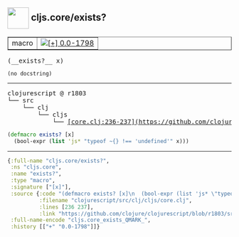 ## <img width="48px" valign="middle" src="http://i.imgur.com/Hi20huC.png"> cljs.core/exists?

 <table border="1">
<tr>
<td>macro</td>
<td><a href="https://github.com/cljsinfo/api-refs/tree/0.0-1798"><img valign="middle" alt="[+] 0.0-1798" src="https://img.shields.io/badge/+-0.0--1798-lightgrey.svg"></a> </td>
</tr>
</table>

 <samp>
(__exists?__ x)<br>
</samp>

```
(no docstring)
```

---

 <pre>
clojurescript @ r1803
└── src
    └── clj
        └── cljs
            └── <ins>[core.clj:236-237](https://github.com/clojure/clojurescript/blob/r1803/src/clj/cljs/core.clj#L236-L237)</ins>
</pre>

```clj
(defmacro exists? [x]
  (bool-expr (list 'js* "typeof ~{} !== 'undefined'" x)))
```


---

```clj
{:full-name "cljs.core/exists?",
 :ns "cljs.core",
 :name "exists?",
 :type "macro",
 :signature ["[x]"],
 :source {:code "(defmacro exists? [x]\n  (bool-expr (list 'js* \"typeof ~{} !== 'undefined'\" x)))",
          :filename "clojurescript/src/clj/cljs/core.clj",
          :lines [236 237],
          :link "https://github.com/clojure/clojurescript/blob/r1803/src/clj/cljs/core.clj#L236-L237"},
 :full-name-encode "cljs.core_exists_QMARK_",
 :history [["+" "0.0-1798"]]}

```
